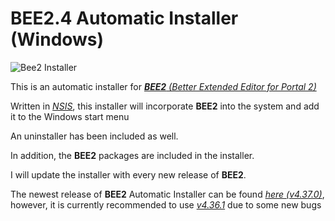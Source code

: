 # BEE2.4 Automatic Installer (Windows)
![Bee2 Installer](https://imgur.com/LhTFDyo.png)

This is an automatic installer for *[**BEE2** (Better Extended Editor for Portal 2)](https://github.com/BEEmod/BEE2.4)*

Written in *[NSIS](https://nsis.sourceforge.io/Main_Page)*, this installer will incorporate **BEE2** into the system and add it to the Windows start menu

An uninstaller has been included as well.

In addition, the **BEE2** packages are included in the installer.

I will update the installer with every new release of **BEE2**.

The newest release of **BEE2** Automatic Installer can be found *[here (v4.37.0)](https://github.com/programmer2514/BEE2.4-Installer-Automatic/releases/latest/)*, however, it is currently recommended to use *[v4.36.1](https://github.com/programmer2514/BEE2.4-Installer-Automatic/releases/tag/v4.36.1)* due to some new bugs
